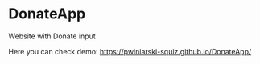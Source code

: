 # DonateApp
Website with Donate input

Here you can check demo: https://pwiniarski-squiz.github.io/DonateApp/
